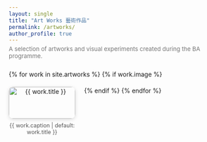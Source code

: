 ```yaml
---
layout: single
title: "Art Works 藝術作品"
permalink: /artworks/
author_profile: true
---
```


<p style="color:#777; font-size:0.95em; margin-top:-10px; margin-bottom:25px;">
  A selection of artworks and visual experiments created during the BA programme.
</p>

<div class="gallery">
  {% for work in site.artworks %}
    {% if work.image %}
      <div class="gallery-item">
        <a href="{{ work.image }}" data-lightbox="art-gallery" data-title="{{ work.caption | default: work.title }}">
          <img src="{{ work.image }}" alt="{{ work.title }}">
        </a>
        <p class="caption">{{ work.caption | default: work.title }}</p>
      </div>
    {% endif %}
  {% endfor %}
</div>

<link href="https://cdnjs.cloudflare.com/ajax/libs/lightbox2/2.11.3/css/lightbox.min.css" rel="stylesheet" />
<script src="https://cdnjs.cloudflare.com/ajax/libs/lightbox2/2.11.3/js/lightbox.min.js"></script>

<style>
.gallery {
  display: flex;
  flex-wrap: wrap;
  justify-content: flex-start;
  gap: 20px;
  margin-top: 25px;
}
.gallery-item {
  width: 30%;
  text-align: center;
}
.gallery-item img {
  width: 100%;
  border-radius: 10px;
  box-shadow: 0 2px 8px rgba(0,0,0,0.15);
  transition: transform 0.2s ease;
}
.gallery-item img:hover {
  transform: scale(1.03);
}
.caption {
  font-size: 0.9em;
  color: #555;
  margin-top: 8px;
}
</style>

<!-- 🔍 Hover zoom detail viewer -->
<style>
  .zoom-container {
    position: relative;
    display: inline-block;
    cursor: crosshair;
  }

  .zoom-lens {
    position: absolute;
    border: 1px solid #ccc;
    width: 100px;
    height: 100px;
    opacity: 0;
    transition: opacity 0.2s;
  }

  .zoom-result {
    position: fixed;
    bottom: 20px;
    left: 20px;
    width: 200px;
    height: 200px;
    border: 2px solid #888;
    background-repeat: no-repeat;
    background-size: 200%;
    display: none;
    z-index: 9999;
  }
</style>

<div class="zoom-result" id="zoomResult"></div>

<script>
  document.addEventListener("DOMContentLoaded", function() {
    const images = document.querySelectorAll(".gallery-item img");
    const zoomResult = document.getElementById("zoomResult");

    images.forEach(img => {
      const container = document.createElement("div");
      container.classList.add("zoom-container");
      img.parentNode.insertBefore(container, img);
      container.appendChild(img);

      container.addEventListener("mousemove", e => {
        zoomResult.style.display = "block";
        const rect = img.getBoundingClientRect();
        const x = e.clientX - rect.left;
        const y = e.clientY - rect.top;
        const xPercent = x / rect.width * 100;
        const yPercent = y / rect.height * 100;
        zoomResult.style.backgroundImage = `url(${img.src})`;
        zoomResult.style.backgroundPosition = `${xPercent}% ${yPercent}%`;
        zoomResult.style.opacity = 1;
      });

      container.addEventListener("mouseleave", () => {
        zoomResult.style.display = "none";
      });
    });
  });
</script>
